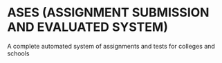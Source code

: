 # ASES (ASSIGNMENT SUBMISSION AND EVALUATED SYSTEM)
A complete automated system of assignments and tests for colleges and schools

